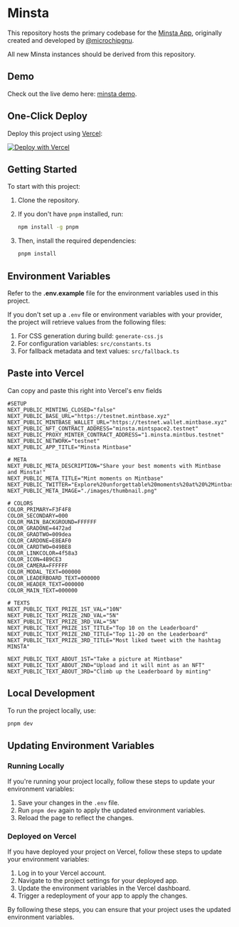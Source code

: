 # Minsta

This repository hosts the primary codebase for the [Minsta App](https://minsta.me), originally created and developed by [@microchipgnu](https://github.com/microchipgnu). 

All new Minsta instances should be derived from this repository.

## Demo

Check out the live demo here: [minsta demo](https://minsta-app.vercel.app/).

## One-Click Deploy

Deploy this project using [Vercel](https://vercel.com?utm_source=github&utm_medium=readme):

[![Deploy with Vercel](https://vercel.com/button)](https://vercel.com/new/clone?repository-url=https%3A%2F%2Fgithub.com%2FMintbase%2Fminsta)

## Getting Started

To start with this project:

1. Clone the repository.
2. If you don't have `pnpm` installed, run:

   ```bash
   npm install -g pnpm
   ```
   
3. Then, install the required dependencies:

     ```bash
     pnpm install
     ```

## Environment Variables

Refer to the **.env.example** file for the environment variables used in this project. 

If you don't set up a `.env` file or environment variables with your provider, the project will retrieve values from the following files:

1. For CSS generation during build: `generate-css.js`
2. For configuration variables: `src/constants.ts`
3. For fallback metadata and text values: `src/fallback.ts`

## Paste into Vercel
Can copy and paste this right into Vercel's env fields

```
#SETUP
NEXT_PUBLIC_MINTING_CLOSED="false"
NEXT_PUBLIC_BASE_URL="https://testnet.mintbase.xyz"
NEXT_PUBLIC_MINTBASE_WALLET_URL="https://testnet.wallet.mintbase.xyz"
NEXT_PUBLIC_NFT_CONTRACT_ADDRESS="minsta.mintspace2.testnet"
NEXT_PUBLIC_PROXY_MINTER_CONTRACT_ADDRESS="1.minsta.mintbus.testnet"
NEXT_PUBLIC_NETWORK="testnet"
NEXT_PUBLIC_APP_TITLE="Minsta Mintbase"

# META
NEXT_PUBLIC_META_DESCRIPTION="Share your best moments with Mintbase and Minsta!"
NEXT_PUBLIC_META_TITLE="Mint moments on Mintbase"
NEXT_PUBLIC_TWITTER="Explore%20unforgettable%20moments%20at%20%2Mintbase%20%40Mintbase%20%40NEARProtocol%20%23BOS%20%23NEAR"
NEXT_PUBLIC_META_IMAGE="./images/thumbnail.png"

# COLORS
COLOR_PRIMARY=F3F4F8
COLOR_SECONDARY=000
COLOR_MAIN_BACKGROUND=FFFFFF
COLOR_GRADONE=4472ad
COLOR_GRADTWO=009dea
COLOR_CARDONE=E8EAF0
COLOR_CARDTWO=049BE8
COLOR_LINKCOLOR=4f58a3
COLOR_ICON=4B9CE3
COLOR_CAMERA=FFFFFF
COLOR_MODAL_TEXT=000000
COLOR_LEADERBOARD_TEXT=000000
COLOR_HEADER_TEXT=000000
COLOR_MAIN_TEXT=000000

# TEXTS
NEXT_PUBLIC_TEXT_PRIZE_1ST_VAL="10N"
NEXT_PUBLIC_TEXT_PRIZE_2ND_VAL="5N"
NEXT_PUBLIC_TEXT_PRIZE_3RD_VAL="5N"
NEXT_PUBLIC_TEXT_PRIZE_1ST_TITLE="Top 10 on the Leaderboard"
NEXT_PUBLIC_TEXT_PRIZE_2ND_TITLE="Top 11-20 on the Leaderboard"
NEXT_PUBLIC_TEXT_PRIZE_3RD_TITLE="Most liked tweet with the hashtag MINSTA"

NEXT_PUBLIC_TEXT_ABOUT_1ST="Take a picture at Mintbase"
NEXT_PUBLIC_TEXT_ABOUT_2ND="Upload and it will mint as an NFT"
NEXT_PUBLIC_TEXT_ABOUT_3RD="Climb up the Leaderboard by minting"
```

## Local Development

To run the project locally, use:

  ```bash
  pnpm dev
  ```

## Updating Environment Variables

### Running Locally

If you're running your project locally, follow these steps to update your environment variables:

1. Save your changes in the `.env` file.
2. Run `pnpm dev` again to apply the updated environment variables.
3. Reload the page to reflect the changes.

### Deployed on Vercel

If you have deployed your project on Vercel, follow these steps to update your environment variables:

1. Log in to your Vercel account.
2. Navigate to the project settings for your deployed app.
3. Update the environment variables in the Vercel dashboard.
4. Trigger a redeployment of your app to apply the changes.

By following these steps, you can ensure that your project uses the updated environment variables.
